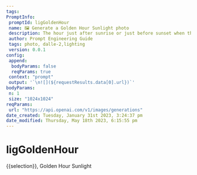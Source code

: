 ```yaml
---
tags: 
PromptInfo:
 promptId: ligGoldenHour
 name: 🖼️ Generate a Golden Hour Sunlight photo
 description: The hour just after sunrise or just before sunset when the natural light is soft and warm. Increases the temperature of generations.
 author: Prompt Engineering Guide
 tags: photo, dalle-2,lighting
 version: 0.0.1
config:
 append:
  bodyParams: false
  reqParams: true
 context: "prompt"
 output: '`\n![](${requestResults.data[0].url})`'
bodyParams:
 n: 1
 size: "1024x1024"
reqParams:
 url: "https://api.openai.com/v1/images/generations"
date_created: Tuesday, January 31st 2023, 3:24:37 pm
date_modified: Thursday, May 18th 2023, 6:15:55 pm
---
```

# ligGoldenHour
{{selection}}, Golden Hour Sunlight